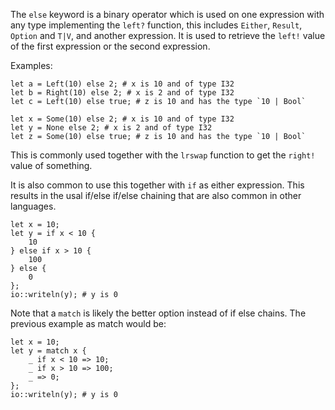 The `else` keyword is a binary operator which is used on one expression with any type implementing
the `left?` function, this includes `Either`, `Result`, `Option` and `T|V`, and another expression.
It is used to retrieve the `left!` value of the first expression or the second expression.

Examples:
```
let a = Left(10) else 2; # x is 10 and of type I32
let b = Right(10) else 2; # x is 2 and of type I32
let c = Left(10) else true; # z is 10 and has the type `10 | Bool`

let x = Some(10) else 2; # x is 10 and of type I32
let y = None else 2; # x is 2 and of type I32
let z = Some(10) else true; # z is 10 and has the type `10 | Bool` 
```

This is commonly used together with the `lrswap` function to get the `right!` value of something.

It is also common to use this together with `if` as either expression. 
This results in the usal if/else if/else chaining that are also common in other languages.

```
let x = 10;
let y = if x < 10 {
    10
} else if x > 10 {
    100
} else {
    0
};
io::writeln(y); # y is 0
```

Note that a `match` is likely the better option instead of if else chains. 
The previous example as match would be:
```
let x = 10;
let y = match x {
    _ if x < 10 => 10;
    _ if x > 10 => 100;
    _ => 0;
};
io::writeln(y); # y is 0
```

